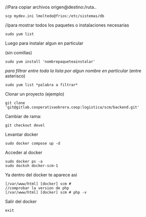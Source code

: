 //Para copiar archivos origen@destino:/ruta..

```
scp mydev.ini lmoltedo@frios:/etc/sistemas/db
```

//para mostrar todos los paquetes o instalaciones necesarias

```
sudo yum list
```


Luego para instalar algun en particular

(sin comillas)
```
sudo yum install 'nombrepaqueteainstalar'
```

*para filtrar entre toda la lista por algun nombre en particular* (entre asterisco)

```
sudo yum list *palabra a filtrar*
```

Clonar un proyecto (ejemplo)

```
git clone 'git@gitlab.cooperativaobrera.coop:logistica/scm/backend.git'
```

Cambiar de rama:

```
git checkout devel
```

Levantar docker
```
sudo docker compose up -d
```

Acceder al docker
```
sudo docker ps -a
sudo docksh docker-scm-1
```

Ya dentro del docker te aparece asi

```
[/var/www/html] [docker] scm #
//comprobar la version de php
[/var/www/html] [docker] scm # php -v

```

Salir del docker

```
exit
```


